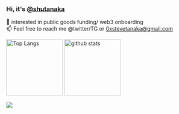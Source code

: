 
### Hi, it's [@shutanaka](https://twitter.com/shutanaka_jp)

🌱 interested in public goods funding/ web3 onboarding <br />
📫 Feel free to reach me @twitter/TG or 0xstevetanaka@gmail.com
<p align="left"> 
  <img alt="Top Langs" height="150px" src="https://github-readme-stats.vercel.app/api/top-langs/?username=tnkshuuhei&layout=compact&show_icons=true&theme=onedark" />
  <img alt="github stats" height="150px" src="https://github-readme-stats.vercel.app/api?username=tnkshuuhei&theme=onedark&show_icons=ture" />
</p>
<p align="left">
  <img alig src="https://github-profile-trophy.vercel.app/?username=tnkshuuhei&theme=onedark" />
</p>
<!--
**tnkshuuhei/tnkshuuhei** is a ✨ _special_ ✨ repository because its `README.md` (this file) appears on your GitHub profile.

Here are some ideas to get you started:

- 🔭 I’m currently working on ...
- 👯 I’m looking to collaborate on ...
- 🤔 I’m looking for help with ...
- 💬 Ask me about ...
- 📫 How to reach me: ...
- 😄 Pronouns: ...
- ⚡ Fun fact: ...
-->
